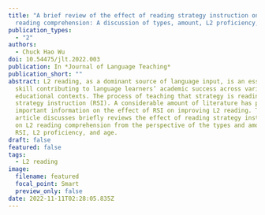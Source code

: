 ```yaml
---
title: "A brief review of the effect of reading strategy instruction on L2
  reading comprehension: A discussion of types, amount, L2 proficiency, and age"
publication_types:
  - "2"
authors:
  - Chuck Hao Wu
doi: 10.54475/jlt.2022.003
publication: In *Journal of Language Teaching*
publication_short: ""
abstract: L2 reading, as a dominant source of language input, is an essential
  skill contributing to language learners’ academic success across various
  educational contexts. The process of teaching that strategy is reading
  strategy instruction (RSI). A considerable amount of literature has provided
  important information on the effect of RSI on improving L2 reading. This
  article discusses briefly reviews the effect of reading strategy instruction
  on L2 reading comprehension from the perspective of the types and amount of
  RSI, L2 proficiency, and age.
draft: false
featured: false
tags:
  - L2 reading
image:
  filename: featured
  focal_point: Smart
  preview_only: false
date: 2022-11-11T02:28:05.835Z
---
```

